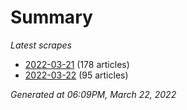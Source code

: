 # Summary
*Latest scrapes*
* [2022-03-21](https://github.com/nuuuwan/news_lk/blob/data/news_lk.2022-03-21.json) (178 articles)
* [2022-03-22](https://github.com/nuuuwan/news_lk/blob/data/news_lk.2022-03-22.json) (95 articles)

*Generated at 06:09PM, March 22, 2022*
